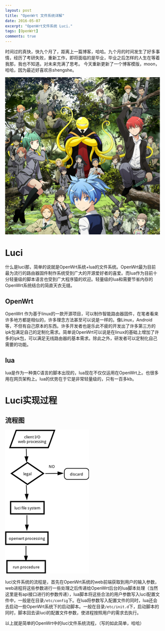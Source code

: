 ```yaml
---
layout: post
title: "OpenWrt 文件系统详解"
date: 2016-05-07
excerpt: "OpenWrt文件系统 Luci."
tags: [OpenWrt]
comments: true
---
```


时间过的真快，快九个月了，距离上一篇博客，哈哈。九个月的时间发生了好多事情，经历了考研失败，重新工作，即将面临的是毕业，毕业之后怎样的人生在等着我那，我也不知道。对未来充满了思考。
今天重新更新了一个博客模版，moon，哈哈，因为最近好喜欢杀shengshe。

![暗杀教室](../picture/图一.jpg)


# Luci

什么是luci那，简单的说就是OpenWrt系统+lua的文件系统。OpenWrt最为目前最为流行的路由器固件制作系统受到广大的开源爱好者的喜爱。而lua作为目前十分轻量级的脚本语言也受到广大程序猿的欢迎。轻量级的lua和需要节省内存的OpenWrt系统结合的简直天衣无缝。


## OpenWrt
OpenWrt 作为基于linux的一款开源项目，可以制作智能路由器固件，在笔者看来许多地方都是相似的，许多理念方法甚至可以说是一样的。像Linux，Android等，不但有自己原本的东西。许多开发者也是乐此不疲的开发出了许多第三方的ipk包满足自己的定制化需求。简单说OpenWrt可以说是在linux的基础上增加了许多的ipk包，可以满足无线路由器的基本需求。除此之外，研发者可以定制化自己需要的功能。


## lua
lua是作为一种类C语言的脚本出现的，lua现在不仅仅运用在OpenWrt上。也很多用在网页架构上。lua的优势在于它是非常轻量级的，只有一百多kb。




# Luci实现过程


## 流程图


![流程图](../picture/图二.png)


luci文件系统的流程是，首先在OpenWrt系统的web前端获取到用户的输入参数，web进程将这些参数进行一些处理之后传递给OpenWrt后台的lua脚本处理（当然这里是有api接口进行的参数传递），lua脚本将这些合法的用户参数写入luci配置文件中，一般是在目录```/etc/config```下。在lua将参数写入配置文件的同时，lua还会去启动一些OpenWrt系统下的启动脚本。一般在目录```/etc/init.d```下，启动脚本的同时，脚本回去读luci的配置文件参数，使进程按照用户的需求去执行。

以上就是简单的OpenWrt中的luci文件系统流程，（写的如此简单，哈哈）









